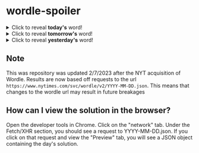 # wordle-spoiler

<details>
  <summary>Click to reveal <b>today's</b> word!</summary>
  <br>
  <b> drawn </b>
</details>

<details>
  <summary>Click to reveal <b>tomorrow's</b> word!</summary>
  <br>
  <b> debit </b>
</details>

<details>
  <summary>Click to reveal <b>yesterday's</b> word!</summary>
  <br>
  <b> owner </b>
</details>

## Note
This was repository was updated 2/7/2023 after the NYT acquisition of Wordle. Results are now based off requests to the url `https://www.nytimes.com/svc/wordle/v2/YYYY-MM-DD.json`. This means that changes to the wordle url may result in future breakages

## How can I view the solution in the browser?
Open the developer tools in Chrome. Click on the "network" tab. Under the Fetch/XHR section, you should see a request to YYYY-MM-DD.json. If you click on that request and view the "Preview" tab, you will see a JSON object containing the day's solution.